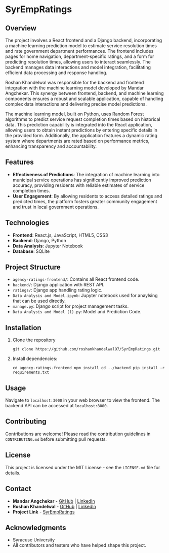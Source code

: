 # SyrEmpRatings

## Overview
The project involves a React frontend and a Django backend, incorporating a machine learning prediction model to estimate service resolution times and rate government department performances. The frontend includes pages for home navigation, department-specific ratings, and a form for predicting resolution times, allowing users to interact seamlessly. The backend manages data interactions and model integration, facilitating efficient data processing and response handling.

Roshan Khandelwal was responsible for the backend and frontend integration with the machine learning model developed by Mandar Angchekar. This synergy between frontend, backend, and machine learning components ensures a robust and scalable application, capable of handling complex data interactions and delivering precise model predictions.

The machine learning model, built on Python, uses Random Forest algorithms to predict service request completion times based on historical data. This prediction capability is integrated into the React application, allowing users to obtain instant predictions by entering specific details in the provided form. Additionally, the application features a dynamic rating system where departments are rated based on performance metrics, enhancing transparency and accountability.

## Features
- **Effectiveness of Predictions**: The integration of machine learning into municipal service operations has significantly improved prediction accuracy, providing residents with reliable estimates of service completion times.
- **User Engagement**: By allowing residents to access detailed ratings and predicted times, the platform fosters greater community engagement and trust in local government operations.

## Technologies
- **Frontend**: React.js, JavaScript, HTML5, CSS3
- **Backend**: Django, Python
- **Data Analysis**: Jupyter Notebook
- **Database**: SQLite

## Project Structure
- `agency-ratings-frontend/`: Contains all React frontend code.
- `backend/`: Django application with REST API.
- `ratings/`: Django app handling rating logic.
- `Data Analysis and Model.ipynb`: Jupyter notebook used for anaylsing that can be used directly.
- `manage.py`: Django script for project management tasks.
- `Data Analysis and Model (1).py`: Model and Prediction Code.

## Installation
1. Clone the repository

    `git clone https://github.com/roshankhandelwal97/SyrEmpRatings.git`

3. Install dependencies:

   `cd agency-ratings-frontend npm install cd ../backend pip install -r requirements.txt`


## Usage
Navigate to `localhost:3000` in your web browser to view the frontend. The backend API can be accessed at `localhost:8000`.

## Contributing
Contributions are welcome! Please read the contribution guidelines in `CONTRIBUTING.md` before submitting pull requests.

## License
This project is licensed under the MIT License - see the `LICENSE.md` file for details.

## Contact
- **Mandar Angchekar** - [GitHub](https://github.com/mandarangchekar) | [LinkedIn](https://www.linkedin.com/in/mandar-angchekar/) 
- **Roshan Khandelwal** - [GitHub](https://github.com/roshankhandelwal97) | [LinkedIn](https://www.linkedin.com/in/rokhande/) 
- **Project Link** - [SyrEmpRatings](https://github.com/roshankhandelwal97/SyrEmpRatings)

## Acknowledgments
- Syracuse University
- All contributors and testers who have helped shape this project.



